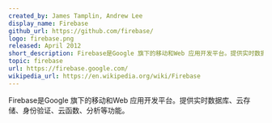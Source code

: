 ```yaml
---
created_by: James Tamplin, Andrew Lee
display_name: Firebase
github_url: https://github.com/firebase/
logo: firebase.png
released: April 2012
short_description: Firebase是Google 旗下的移动和Web 应用开发平台。提供实时数据库、云存储、身份验证、云函数、分析等功能。
topic: firebase
url: https://firebase.google.com/
wikipedia_url: https://en.wikipedia.org/wiki/Firebase
---
```

Firebase是Google 旗下的移动和Web 应用开发平台。提供实时数据库、云存储、身份验证、云函数、分析等功能。
